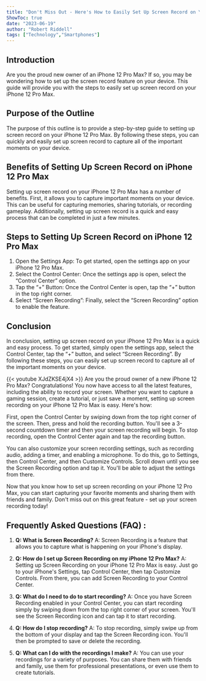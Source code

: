 ```yaml
---
title: "Don't Miss Out - Here's How to Easily Set Up Screen Record on Your iPhone 12 Pro Max!"
ShowToc: true 
date: "2023-06-19"
author: "Robert Riddell" 
tags: ["Technology","Smartphones"]
---
```

## Introduction
Are you the proud new owner of an iPhone 12 Pro Max? If so, you may be wondering how to set up the screen record feature on your device. This guide will provide you with the steps to easily set up screen record on your iPhone 12 Pro Max.

## Purpose of the Outline 
The purpose of this outline is to provide a step-by-step guide to setting up screen record on your iPhone 12 Pro Max. By following these steps, you can quickly and easily set up screen record to capture all of the important moments on your device.

## Benefits of Setting Up Screen Record on iPhone 12 Pro Max
Setting up screen record on your iPhone 12 Pro Max has a number of benefits. First, it allows you to capture important moments on your device. This can be useful for capturing memories, sharing tutorials, or recording gameplay. Additionally, setting up screen record is a quick and easy process that can be completed in just a few minutes.

## Steps to Setting Up Screen Record on iPhone 12 Pro Max
1. Open the Settings App: To get started, open the settings app on your iPhone 12 Pro Max.
2. Select the Control Center: Once the settings app is open, select the “Control Center” option.
3. Tap the “+” Button: Once the Control Center is open, tap the “+” button in the top right corner.
4. Select “Screen Recording”: Finally, select the “Screen Recording” option to enable the feature.

## Conclusion
In conclusion, setting up screen record on your iPhone 12 Pro Max is a quick and easy process. To get started, simply open the settings app, select the Control Center, tap the “+” button, and select “Screen Recording”. By following these steps, you can easily set up screen record to capture all of the important moments on your device.

{{< youtube XJdZKSE4jX4 >}} 
Are you the proud owner of a new iPhone 12 Pro Max? Congratulations! You now have access to all the latest features, including the ability to record your screen. Whether you want to capture a gaming session, create a tutorial, or just save a moment, setting up screen recording on your iPhone 12 Pro Max is easy. Here's how:

First, open the Control Center by swiping down from the top right corner of the screen. Then, press and hold the recording button. You'll see a 3-second countdown timer and then your screen recording will begin. To stop recording, open the Control Center again and tap the recording button.

You can also customize your screen recording settings, such as recording audio, adding a timer, and enabling a microphone. To do this, go to Settings, then Control Center, and then Customize Controls. Scroll down until you see the Screen Recording option and tap it. You'll be able to adjust the settings from there.

Now that you know how to set up screen recording on your iPhone 12 Pro Max, you can start capturing your favorite moments and sharing them with friends and family. Don't miss out on this great feature - set up your screen recording today!

## Frequently Asked Questions (FAQ) :
1. **Q: What is Screen Recording?** 
A: Screen Recording is a feature that allows you to capture what is happening on your iPhone's display.

2. **Q: How do I set up Screen Recording on my iPhone 12 Pro Max?** 
A: Setting up Screen Recording on your iPhone 12 Pro Max is easy. Just go to your iPhone's Settings, tap Control Center, then tap Customize Controls. From there, you can add Screen Recording to your Control Center.

3. **Q: What do I need to do to start recording?** 
A: Once you have Screen Recording enabled in your Control Center, you can start recording simply by swiping down from the top right corner of your screen. You'll see the Screen Recording icon and can tap it to start recording.

4. **Q: How do I stop recording?** 
A: To stop recording, simply swipe up from the bottom of your display and tap the Screen Recording icon. You'll then be prompted to save or delete the recording.

5. **Q: What can I do with the recordings I make?** 
A: You can use your recordings for a variety of purposes. You can share them with friends and family, use them for professional presentations, or even use them to create tutorials.


